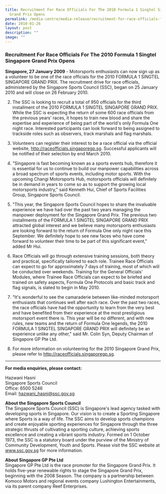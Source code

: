 ```yaml
---
title: Recruitment For Race Officials For The 2010 Formula 1 Singtel Singapore
  Grand Prix Opens
permalink: /media-centre/media-release/recruitment-for-race-officials-for-the-2010-formula-1-singtel-singapore/
date: 2010-01-26
layout: post
description: ""
image: ""
---
```


### **Recruitment For Race Officials For The 2010 Formula 1 Singtel Singapore Grand Prix Opens**

**Singapore, 27 January 2009** - Motorsports enthusiasts can now sign up as a volunteer to be one of the race officials for the 2010 FORMULA 1 SINGTEL SINGAPORE GRAND PRIX. The recruitment drive for race officials, administered by the Singapore Sports Council (SSC), began on 25 January 2010 and will close on 26 February 2010.

2. The SSC is looking to recruit a total of 950 officials for the third installment of the 2010 FORMULA 1 SINGTEL SINGAPORE GRAND PRIX. While the SSC is expecting the return of some 600 race officials from the previous years' races, it hopes to train new blood and share the expertise and experience of being part of the world's only Formula One night race. Interested participants can look forward to being assigned to trackside roles such as observers, track marshals and flag marshals.

3. Volunteers can register their interest to be a race official via the official website, http://raceofficials.singaporegp.sg. Successful applicants will be notified of their selection by end March 2010.

4. "Singapore is fast becoming known as a sports events hub, therefore it is essential for us to continue to build our manpower capabilities across a broad spectrum of sports events, including motor sports. With the upcoming Changi Motorsports Hub, motorsports officials will definitely be in demand in years to come so as to support the growing local motorsports industry," said Kenneth Hui, Chief of Sports Facilities Group, Singapore Sports Council.

5. "This year, the Singapore Sports Council hopes to share the invaluable experience we have had over the past two years managing the manpower deployment for the Singapore Grand Prix. The previous two installments of the FORMULA 1 SINGTEL SINGAPORE GRAND PRIX attracted global interest and we believe many motorsports enthusiasts are looking forward to the return of Formula One only night race this September. We definitely hope to see new faces who have come forward to volunteer their time to be part of this significant event," added Mr Hui.

6. Race Officials will go through extensive training sessions, both theory and practical, specifically tailored to each role. Trainee Race Officials can expect to go for approximately 7 days of training, most of which will be conducted over weekends. Training for the General Officials' Modules, where Trainee Race Officials can expect to be briefed and trained on safety aspects, Formula One Protocols and basic track and flag signals, is slated to begin in May 2010.

7. "It's wonderful to see the camaraderie between like-minded motorsport enthusiasts that continues well after each race. Over the past two races, the race officials have had the opportunity to learn from the very best and have benefited from their experience at the most prestigious motorsport event there is. This year will be no different, and with new rules, new teams and the return of Formula One legends, the 2010 FORMULA 1 SINGTEL SINGAPORE GRAND PRIX will definitely be an experience unlike any other," said Mr. Colin Syn, Deputy Chairman of Singapore GP Pte Ltd.

8. For more information on volunteering for the 2010 Singapore Grand Prix, please refer to http://raceofficials.singaporegp.sg.

---

**For media enquiries, please contact:**

Hazwani Hasni
<br>
Singapore Sports Council
<br>
Office: 6500 5246
<br>
Email: [hazwani_hasni@ssc.gov.sg](mailto:hazwani_hasni@ssc.gov.sg)

**About the Singapore Sports Council**
<br>
The Singapore Sports Council (SSC) is Singapore's lead agency tasked with developing sports in Singapore. Our vision is to create a Sporting Singapore where Sports is a way of life. The SSC aims to develop sports champions and create enjoyable sporting experiences for Singapore through the three strategic thrusts of cultivating a sporting culture, achieving sports excellence and creating a vibrant sports industry. Formed on 1 October 1973, the SSC is a statutory board under the purview of the Ministry of Community Development, Youth and Sports. Please visit the SSC website at www.ssc.gov.sg for more information.

**About Singapore GP Pte Ltd**
<br>
Singapore GP Pte Ltd is the race promoter for the Singapore Grand Prix. It holds five-year renewable rights to stage the Singapore Grand Prix, beginning with the 2008 Season. The company is a partnership between Komoco Motors and regional events company Lushington Entertainments, via its parent company Reef Enterprises.